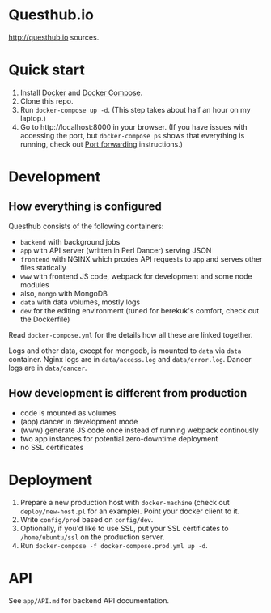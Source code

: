 # Questhub.io

http://questhub.io sources.

# Quick start

1. Install [Docker](https://www.docker.com/) and [Docker Compose](https://docs.docker.com/compose/).
2. Clone this repo.
3. Run `docker-compose up -d`.
(This step takes about half an hour on my laptop.)
4. Go to http://localhost:8000 in your browser.
(If you have issues with accessing the port, but `docker-compose ps` shows that everything is running, check out [Port forwarding](https://github.com/boot2docker/boot2docker/blob/master/doc/WORKAROUNDS.md#port-forwarding) instructions.)

# Development

## How everything is configured

Questhub consists of the following containers:

* `backend` with background jobs
* `app` with API server (written in Perl Dancer) serving JSON
* `frontend` with NGINX which proxies API requests to `app` and serves other files statically
* `www` with frontend JS code, webpack for development and some node modules
* also, `mongo` with MongoDB
* `data` with data volumes, mostly logs
* `dev` for the editing environment (tuned for berekuk's comfort, check out the Dockerfile)

Read `docker-compose.yml` for the details how all these are linked together.

Logs and other data, except for mongodb, is mounted to `data` via `data` container. Nginx logs are in `data/access.log` and `data/error.log`. Dancer logs are in `data/dancer`.

## How development is different from production

* code is mounted as volumes
* (app) dancer in development mode
* (www) generate JS code once instead of running webpack continously
* two app instances for potential zero-downtime deployment
* no SSL certificates

# Deployment

1. Prepare a new production host with `docker-machine` (check out `deploy/new-host.pl` for an example). Point your docker client to it.
2. Write `config/prod` based on `config/dev`.
3. Optionally, if you'd like to use SSL, put your SSL certificates to `/home/ubuntu/ssl` on the production server.
4. Run `docker-compose -f docker-compose.prod.yml up -d`.

# API

See `app/API.md` for backend API documentation.
